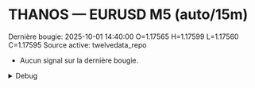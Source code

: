# THANOS — EURUSD M5 (auto/15m)
Dernière bougie: 2025-10-01 14:40:00  O=1.17565  H=1.17599  L=1.17560  C=1.17595
Source active: twelvedata_repo

- Aucun signal sur la dernière bougie.

<details><summary>Debug</summary>

- TD_API_KEY manquant.

</details>